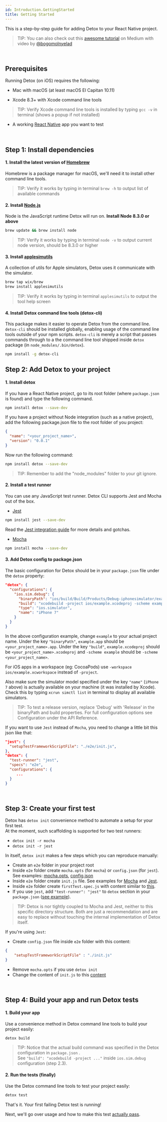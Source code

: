 ```yaml
---
id: Introduction.GettingStarted
title: Getting Started
---
```


This is a step-by-step guide for adding Detox to your React Native project.

> TIP: You can also check out this [awesome tutorial](https://medium.com/@bogomolnyelad/how-to-test-your-react-native-app-like-a-real-user-ecfc72e9b6bc) on Medium with video by [@bogomolnyelad](https://medium.com/@bogomolnyelad)

<br>

## Prerequisites

Running Detox (on iOS) requires the following:

* Mac with macOS (at least macOS El Capitan 10.11)

* Xcode 8.3+ with Xcode command line tools
> TIP: Verify Xcode command line tools is installed by typing `gcc -v` in terminal (shows a popup if not installed)

* A working [React Native](https://facebook.github.io/react-native/docs/getting-started.html) app you want to test

<br>

## Step 1: Install dependencies

#### 1. Install the latest version of [Homebrew](http://brew.sh)

Homebrew is a package manager for macOS, we'll need it to install other command line tools.

> TIP: Verify it works by typing in terminal `brew -h` to output list of available commands

#### 2. Install [Node.js](https://nodejs.org/en/)

Node is the JavaScript runtime Detox will run on. **Install Node 8.3.0 or above**

 ```sh
 brew update && brew install node
 ```

> TIP: Verify it works by typing in terminal `node -v` to output current node version, should be 8.3.0 or higher

#### 3. Install [applesimutils](https://github.com/wix/AppleSimulatorUtils)

A collection of utils for Apple simulators, Detox uses it communicate with the simulator.

```sh
brew tap wix/brew
brew install applesimutils
```

> TIP: Verify it works by typing in terminal `applesimutils` to output the tool help screen

#### 4. Install Detox command line tools (detox-cli)

This package makes it easier to operate Detox from the command line. `detox-cli` should be installed globally, enabling usage of the command line tools outside of your npm scripts. `detox-cli` is merely a script that passes commands through to a the command line tool shipped inside `detox` package (in `node_modules/.bin/detox`).

  ```sh
  npm install -g detox-cli
  ```


## Step 2: Add Detox to your project

#### 1. Install detox

If you have a React Native project, go to its root folder (where `package.json` is found) and type the following command.

```sh
npm install detox --save-dev
```

If you have a project without Node integration (such as a native project), add the following package.json file to the root folder of you project:

```json
{
  "name": "<your_project_name>",
  "version": "0.0.1"
}
```

Now run the following command:

```sh
npm install detox --save-dev
```

> TIP: Remember to add the "node_modules" folder to your git ignore.

#### 2. Install a test runner

You can use any JavaScript test runner. Detox CLI supports Jest and Mocha out of the box.

- [Jest](http://jestjs.io/)

```sh
npm install jest --save-dev
```
Read the [Jest integration guide](Guide.Jest.md) for more details and gotchas.

- [Mocha](https://mochajs.org/)

```sh
npm install mocha --save-dev
```

#### 3. Add Detox config to package.json

The basic configuration for Detox should be in your `package.json` file under the `detox` property:

```json
"detox": {
  "configurations": {
    "ios.sim.debug": {
      "binaryPath": "ios/build/Build/Products/Debug-iphonesimulator/example.app",
      "build": "xcodebuild -project ios/example.xcodeproj -scheme example -configuration Debug -sdk iphonesimulator -derivedDataPath ios/build",
      "type": "ios.simulator",
      "name": "iPhone 7"
    }
  }
}
```

In the above configuration example, change `example` to your actual project name. Under the key `"binaryPath"`, `example.app` should be `<your_project_name>.app`. Under the key `"build"`, `example.xcodeproj` should be `<your_project_name>.xcodeproj` and `-scheme example` should be `-scheme <your_project_name>`.

For iOS apps in a workspace (eg: CocoaPods) use `-workspace ios/example.xcworkspace` instead of `-project`.

Also make sure the simulator model specified under the key `"name"` (`iPhone 7` above) is actually available on your machine (it was installed by Xcode). Check this by typing `xcrun simctl list` in terminal to display all available simulators.

> TIP: To test a release version, replace 'Debug' with 'Release' in the binaryPath and build properties. For full configuration options see Configuration under the API Reference.

If you want to use `Jest` instead of `Mocha`, you need to change a little bit this json like that:

```json
"jest": {
  "setupTestFrameworkScriptFile": "./e2e/init.js",
},
"detox": {
  "test-runner": "jest",
  "specs": "e2e",
  "configurations": {
     ...
  }
}
```

<br>

## Step 3: Create your first test

Detox has `detox init` convenience method to automate a setup for your first test.  
At the moment, such scaffolding is supported for two test runners:

* ```detox init -r mocha```
* ```detox init -r jest```

In itself, `detox init` makes a few steps which you can reproduce manually:

* Create an `e2e` folder in your project root
* Inside `e2e` folder create `mocha.opts` (for `mocha`) or `config.json` (for `jest`). See examples: [mocha.opts](/examples/demo-react-native/e2e/mocha.opts), [config.json](/examples/demo-react-native-jest/e2e/config.json)
* Inside `e2e` folder create `init.js` file. See examples for [Mocha](/examples/demo-react-native/e2e/init.js) and [Jest](/examples/demo-react-native-jest/e2e/init.js).
* Inside `e2e` folder create `firstTest.spec.js` with content similar to [this](/examples/demo-react-native/e2e/example.spec.js).
* If you use `jest`, add `"test-runner": "jest"` to `detox` section in your `package.json` ([see example](https://github.com/wix/detox/blob/master/examples/demo-react-native-jest/package.json)).

> TIP: Detox is nor tightly coupled to Mocha and Jest, neither to this specific directory structure. Both are just a recommendation and are easy to replace without touching the internal implementation of Detox itself.

If you're using `Jest`:

* Create `config.json` file inside `e2e` folder with this content:

```json
{
    "setupTestFrameworkScriptFile" : "./init.js"
}
```

* Remove `mocha.opts` if you use `detox init`
* Change the content of `init.js` to this [content](/examples/demo-react-native-jest/e2e/init.js)

<br>

## Step 4: Build your app and run Detox tests

#### 1. Build your app

Use a convenience method in Detox command line tools to build your project easily:

```sh
detox build
```

> TIP: Notice that the actual build command was specified in the Detox configuration in `package.json` .   
See `"build": "xcodebuild -project ..."` inside `ios.sim.debug` configuration (step 2.3).

#### 2. Run the tests (finally)

Use the Detox command line tools to test your project easily:

```sh
detox test
```

That's it. Your first failing Detox test is running!

Next, we'll go over usage and how to make this test [actually pass](Introduction.WritingFirstTest.md).
